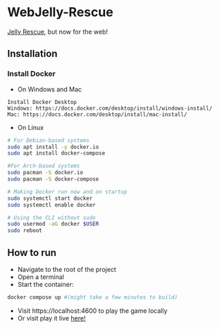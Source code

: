 # WebJelly-Rescue
[Jelly Rescue](https://github.com/Ninjaws/JellyGame), but now for the web!

## Installation
### Install Docker
- On Windows and Mac
```
Install Docker Desktop
Windows: https://docs.docker.com/desktop/install/windows-install/
Mac: https://docs.docker.com/desktop/install/mac-install/
```
- On Linux
```bash
# For Debian-based systems
sudo apt install -y docker.io
sudo apt install docker-compose

#For Arch-based systems
sudo pacman -S docker.io
sudo pacman -S docker-compose

# Making Docker run now and on startup
sudo systemctl start docker
sudo systemctl enable docker

# Using the CLI without sudo 
sudo usermod -aG docker $USER
sudo reboot
```

## How to run
- Navigate to the root of the project
- Open a terminal
- Start the container: 
```bash
docker compose up #(might take a few minutes to build)
```
- Visit https://localhost:4600 to play the game locally
- Or visit play it live [here!](https://jelly.ianvink.nl)
